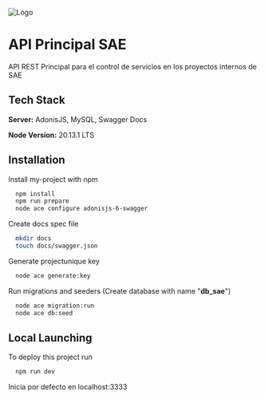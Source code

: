 ![Logo](https://sae.com.mx/wp-content/uploads/2024/03/logo_sae.svg)
 
# API Principal SAE
 
API REST Principal para el control de servicios en los proyectos internos de SAE
 
## Tech Stack
 
**Server:** AdonisJS, MySQL, Swagger Docs
 
**Node Version:** 20.13.1 LTS
 
## Installation
 
Install my-project with npm
 
```bash
  npm install
  npm run prepare
  node ace configure adonisjs-6-swagger
```

Create docs spec file

```bash
  mkdir docs
  touch docs/swagger.json
```
 
Generate projectunique key
 
```bash
  node ace generate:key
```
 
Run migrations and seeders (Create database with name "**db_sae**")
 
```bash
  node ace migration:run
  node ace db:seed
```
 
## Local Launching
 
To deploy this project run
 
```bash
  npm run dev
```
 
Inicia por defecto en localhost:3333
 